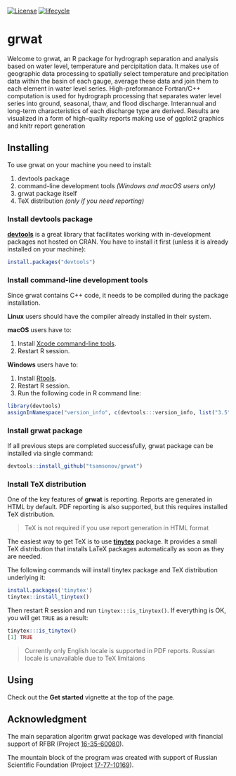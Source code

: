 [![License](http://img.shields.io/badge/license-GPL%20%28%3E=%202%29-brightgreen.svg?style=flat)](http://www.gnu.org/licenses/gpl-2.0.html)
[![lifecycle](https://img.shields.io/badge/lifecycle-experimental-orange.svg)](https://www.tidyverse.org/lifecycle/#experimental)



# grwat

Welcome to grwat, an R package for hydrograph separation and analysis based on water level, temperature and percipitation data. It makes use of geographic data processing to spatially select temperature and precipitation data within the basin of each gauge, average these data and join them to each element in water level series. High-preformance Fortran/C++ computation is used for hydrograph processing that separates water level series into ground, seasonal, thaw, and flood discharge. Interannual and long-term characteristics of each discharge type are derived. Results are visualized in a form of high-quality reports making use of ggplot2 graphics and knitr report generation

## Installing

To use grwat on your machine you need to install:

1. devtools package
2. command-line development tools _(Windows and macOS users only)_
3. grwat package itself
4. TeX distribution _(only if you need reporting)_

### Install devtools package

[__devtools__](https://cran.r-project.org/web/packages/devtools/index.html) is a great library that facilitates working with in-development packages not hosted on CRAN. You have to install it first (unless it is already installed on your machine):
```r
install.packages("devtools")
```

### Install command-line development tools

Since grwat contains C++ code, it needs to be compiled during the package installation. 

__Linux__ users should have the compiler already installed in their system. 

__macOS__ users have to:

1. Install [Xcode command-line tools](https://developer.apple.com/download/more/).
2. Restart R session.

__Windows__ users have to:

1. Install [Rtools](https://cran.r-project.org/bin/windows/Rtools/).
2. Restart R session.
3. Run the following code in R command line:

```r
library(devtools)
assignInNamespace("version_info", c(devtools:::version_info, list("3.5" = list(version_min = "3.3.0", version_max = "99.99.99", path = "bin"))), "devtools")
```

### Install grwat package

If all previous steps are completed successfully, grwat package can be installed via single command:
```r
devtools::install_github("tsamsonov/grwat")
```

### Install TeX distribution

One of the key features of __grwat__ is reporting. Reports are generated in HTML by default. PDF reporting is also supported, but this requires installed TeX distribution. 

> TeX is not required if you use report generation in HTML format

The easiest way to get TeX is to use [__tinytex__](https://yihui.name/tinytex/) package. It provides a small TeX distribution that installs LaTeX packages automatically as soon as they are needed.

The following commands will install tinytex package and TeX distribution underlying it:
```r
install.packages('tinytex')
tinytex::install_tinytex()
```

Then restart R session and run `tinytex:::is_tinytex()`. If everything is OK, you will get `TRUE` as a result:
```r
tinytex:::is_tinytex()
[1] TRUE
```

> Currently only English locale is supported in PDF reports. Russian locale is unavailable due to TeX limitaions

## Using

Check out the __Get started__ vignette at the top of the page.

## Acknowledgment

The main separation algoritm grwat package was developed with financial support of RFBR (Project [16-35-60080](http://www.rfbr.ru/rffi/ru/project_search/o_2031785)).

The mountain block of the program was created with support of Russian Scientific Foundation (Project [17-77-10169](http://rscf.ru/sites/default/files/docfiles/ONG_2017.pdf)).
